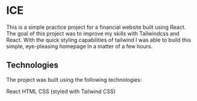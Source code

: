 # ICE
This is a simple practice project for a financial website built using React. The goal of this project was to improve my skills with Tailwindcss and React. With the quick styling capabilities of tailwind I was able to build this simple, eye-pleasing homepage in a matter of a few hours.

## Technologies
The project was built using the following technologies:

React
HTML
CSS (styled with Tailwind CSS)
